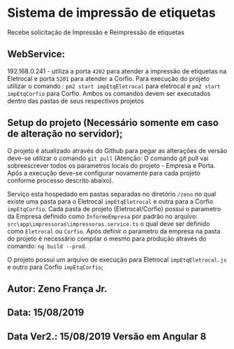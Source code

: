   
# Sistema de impressão de etiquetas
Recebe solicitação de Impressão e Reimpressão de etiquetas

## WebService:
192.168.0.241 - utiliza a porta `4202` para atender a impressão de etiquetas na Eletrocal e porta `5201` para atender a Corfio.
Para execução do projeto utilizar o comando : `pm2 start impEtqEletrocal` para eletrocal e `pm2 start impEtqCorfio` para Corfio. Ambos os comandos devem ser executados dentro das pastas de seus respectivos projetos

## Setup do projeto (Necessário somente em caso de alteração no servidor); 
O projeto é atualizado através do Github para pegar as alterações de versão deve-se utilizar o comando `git pull` (Atenção: O comando git pull vai sobreescrever todos os parametros locais do projeto - Empresa e Porta. Após a execução deve-se configurar novamente para cada projeto conforme processo descrito abaixo). 

Serviço esta hospedado em pastas separadas no diretório `/zeno` no qual existe uma pasta para o Eletrocal `impEtqEletrocal` e outra para a Corfio `impEtqCorfio`.
Cada pasta de projeto (Eletrocal/Corfio) possui o parametro da Empresa definido como `InformeEmpresa` por padrão no arquivo: `src\app\impressoras\impressoras.service.ts` o qual deve ser definido como `Eletrocal` ou `Corfio`. 
Após definir o parametro da empresa na pasta do projeto é necessário compilar o mesmo para produção através do comando: `ng build --prod`.

O projeto possui um arquivo de execução para Eletrocal `impEtqEletrocal.js` e outro para Corfio `impEtqCorfio`;
 
 
 ## Autor: Zeno França Jr.
 ## Data: 15/08/2019
 ## Data Ver2.: 15/08/2019  Versão em Angular 8                                                                    
